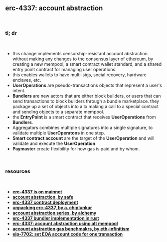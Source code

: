 ## erc-4337: account abstraction

<br>

### tl; dr

<br>

* this change implements censorship-resistant account abstraction without making any changes to the consensus layer of ethereum, by creating a new mempool, a smart contract wallet standard, and a shared entry point contract for managing user operations.
* this enables wallets to have multi-sigs, social recovery, hardware enclaves, etc.
* **UserOperations** are pseudo-transactions objects that represent a user's intent.
* **Bundlers** are new actors that are either block builders, or users that can send transactions to block builders through a bundle marketplace. they package up a set of objects into a tx making a call to a special contract and sending objects to a separate mempool.
* the **EntryPoint** is a smart contract that receives **UserOperations** from **Bundlers**.
* Aggregators combines multiple signatures into a single signature, to validate multiple **UserOperatons** in one step.
* **Smart contract account** are the target of the **UserOperation** and will validate and execute the **UserOperation**.
* **Paymaster** create flexibility for how gas is paid and by whom.

<br>

### resources

<br>

* **[erc-4337 is on mainnet](https://twitter.com/erc4337/status/1631087958949531648)**
* **[account abstraction, by safe](https://safe.mirror.xyz/9KmZjEbFkmI79s28d9xar6JWYrE50F5AHpa5CR12YGI)**
* **[erc-4337 contract deployment](https://etherscan.io/address/0x0576a174D229E3cFA37253523E645A78A0C91B57#code)**
* **[unpacking erc-4337, by a. chiplunkar](https://frontier.tech/unpacking-erc-4337)**
* **[account abstraction series, by alchemy](https://www.alchemy.com/blog/account-abstraction)**
* **[erc-4337 bundler implementation in rust](https://github.com/Vid201/aa-bundler)**
* **[erc-4337: account abstraction using alt mempool](https://eips.ethereum.org/EIPS/eip-4337)**
* **[account abstraction gas benchmakrs, by eth-infinitism](https://github.com/eth-infinitism/account-abstraction/blob/develop/reports/gas-checker.txt)**
* **[eip-7702: set EOA account code for one transaction](https://ethereum-magicians.org/t/eip-7702-set-eoa-account-code-for-one-transaction/19923/1)**

